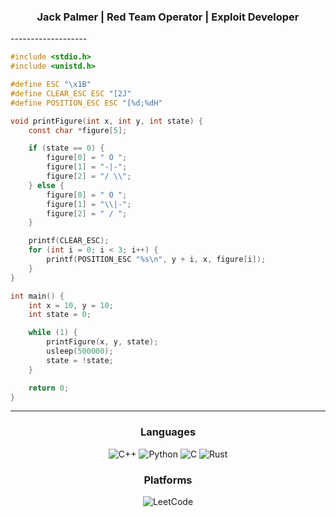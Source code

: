 <h3 align="center">Jack Palmer | Red Team Operator |                       Exploit Developer</h3>
-------------------

``` c
#include <stdio.h>
#include <unistd.h>

#define ESC "\x1B"
#define CLEAR_ESC ESC "[2J"
#define POSITION_ESC ESC "[%d;%dH"

void printFigure(int x, int y, int state) {
    const char *figure[5];

    if (state == 0) {
        figure[0] = " O ";
        figure[1] = "-|-";
        figure[2] = "/ \\";
    } else {
        figure[0] = " O ";
        figure[1] = "\\|-";
        figure[2] = " / ";
    }

    printf(CLEAR_ESC);
    for (int i = 0; i < 3; i++) {
        printf(POSITION_ESC "%s\n", y + i, x, figure[i]);
    }
}

int main() {
    int x = 10, y = 10;
    int state = 0;

    while (1) {
        printFigure(x, y, state);
        usleep(500000);
        state = !state;
    }

    return 0;
}
```
<div align="center">



-------------------

### Languages
![C++](https://img.shields.io/badge/C++-00599C.svg?style=for-the-badge&logo=C++&logoColor=white) ![Python](https://img.shields.io/badge/Python-3776AB.svg?style=for-the-badge&logo=Python&logoColor=white) ![C](https://img.shields.io/badge/C-A8B9CC.svg?style=for-the-badge&logo=C&logoColor=black) ![Rust](https://img.shields.io/badge/Rust-000000.svg?style=for-the-badge&logo=Rust&logoColor=white)

### Platforms
![LeetCode](https://img.shields.io/badge/LeetCode-FFA116.svg?style=for-the-badge&logo=LeetCode&logoColor=white)

 <div>
